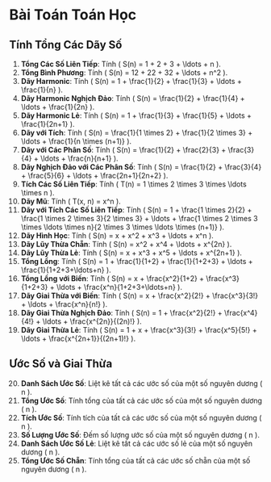 # Bài Toán Toán Học

## Tính Tổng Các Dãy Số

1. **Tổng Các Số Liên Tiếp**: Tính \( S(n) = 1 + 2 + 3 + \ldots + n \).
2. **Tổng Bình Phương**: Tính \( S(n) = 12 + 22 + 32 + \ldots + n^2 \).
3. **Dãy Harmonic**: Tính \( S(n) = 1 + \frac{1}{2} + \frac{1}{3} + \ldots + \frac{1}{n} \).
4. **Dãy Harmonic Nghịch Đảo**: Tính \( S(n) = \frac{1}{2} + \frac{1}{4} + \ldots + \frac{1}{2n} \).
5. **Dãy Harmonic Lẻ**: Tính \( S(n) = 1 + \frac{1}{3} + \frac{1}{5} + \ldots + \frac{1}{2n+1} \).
6. **Dãy với Tích**: Tính \( S(n) = \frac{1}{1 \times 2} + \frac{1}{2 \times 3} + \ldots + \frac{1}{n \times (n+1)} \).
7. **Dãy với Các Phân Số**: Tính \( S(n) = \frac{1}{2} + \frac{2}{3} + \frac{3}{4} + \ldots + \frac{n}{n+1} \).
8. **Dãy Nghịch Đảo với Các Phân Số**: Tính \( S(n) = \frac{1}{2} + \frac{3}{4} + \frac{5}{6} + \ldots + \frac{2n+1}{2n+2} \).
9. **Tích Các Số Liên Tiếp**: Tính \( T(n) = 1 \times 2 \times 3 \times \ldots \times n \).
10. **Dãy Mũ**: Tính \( T(x, n) = x^n \).
11. **Dãy với Tích Các Số Liên Tiếp**: Tính \( S(n) = 1 + \frac{1 \times 2}{2} + \frac{1 \times 2 \times 3}{2 \times 3} + \ldots + \frac{1 \times 2 \times 3 \times \ldots \times n}{2 \times 3 \times \ldots \times (n+1)} \).
12. **Dãy Hình Học**: Tính \( S(n) = x + x^2 + x^3 + \ldots + x^n \).
13. **Dãy Lũy Thừa Chẵn**: Tính \( S(n) = x^2 + x^4 + \ldots + x^{2n} \).
14. **Dãy Lũy Thừa Lẻ**: Tính \( S(n) = x + x^3 + x^5 + \ldots + x^{2n+1} \).
15. **Tổng Lồng**: Tính \( S(n) = 1 + \frac{1}{1+2} + \frac{1}{1+2+3} + \ldots + \frac{1}{1+2+3+\ldots+n} \).
16. **Tổng Lồng với Biến**: Tính \( S(n) = x + \frac{x^2}{1+2} + \frac{x^3}{1+2+3} + \ldots + \frac{x^n}{1+2+3+\ldots+n} \).
17. **Dãy Giai Thừa với Biến**: Tính \( S(n) = x + \frac{x^2}{2!} + \frac{x^3}{3!} + \ldots + \frac{x^n}{n!} \).
18. **Dãy Giai Thừa Nghịch Đảo**: Tính \( S(n) = 1 + \frac{x^2}{2!} + \frac{x^4}{4!} + \ldots + \frac{x^{2n}}{(2n)!} \).
19. **Dãy Giai Thừa Lẻ**: Tính \( S(n) = 1 + x + \frac{x^3}{3!} + \frac{x^5}{5!} + \ldots + \frac{x^{2n+1}}{(2n+1)!} \).

## Ước Số và Giai Thừa

20. **Danh Sách Ước Số**: Liệt kê tất cả các ước số của một số nguyên dương \( n \).
21. **Tổng Ước Số**: Tính tổng của tất cả các ước số của một số nguyên dương \( n \).
22. **Tích Ước Số**: Tính tích của tất cả các ước số của một số nguyên dương \( n \).
23. **Số Lượng Ước Số**: Đếm số lượng ước số của một số nguyên dương \( n \).
24. **Danh Sách Ước Số Lẻ**: Liệt kê tất cả các ước số lẻ của một số nguyên dương \( n \).
25. **Tổng Ước Số Chẵn**: Tính tổng của tất cả các ước số chẵn của một số nguyên dương \( n \).
